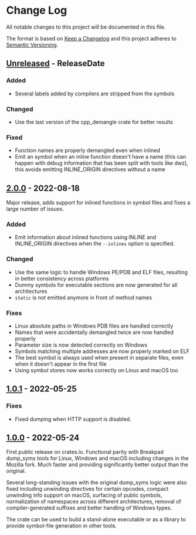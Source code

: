 # Change Log
All notable changes to this project will be documented in this file.

The format is based on [Keep a Changelog](http://keepachangelog.com/)
and this project adheres to [Semantic Versioning](http://semver.org/).

<!-- next-header -->
## [Unreleased] - ReleaseDate

### Added

- Several labels added by compilers are stripped from the symbols

### Changed

- Use the last version of the cpp_demangle crate for better results

### Fixed

- Function names are properly demangled even when inlined
- Emit an <unknown> symbol when an inline function doesn't have a name (this
  can happen with debug information that has been split with tools like dwz),
  this avoids emitting INLINE_ORIGIN directives without a name

## [2.0.0] - 2022-08-18

Major release, adds support for inlined functions in symbol files and fixes a
large number of issues.

### Added
- Emit information about inlined functions using INLINE and INLINE_ORIGIN
  directives when the `--inlines` option is specified.

### Changed
- Use the same logic to handle Windows PE/PDB and ELF files, resulting in
  better consistency across platforms
- Dummy symbols for executable sections are now generated for all architectures
- `static` is not emitted anymore in front of method names

### Fixes
- Linux absolute paths in Windows PDB files are handled correctly
- Names that were accidentally demangled twice are now handled properly
- Parameter size is now detected correctly on Windows
- Symbols matching multiple addresses are now properly marked on ELF
- The best symbol is always used when present in separate files, even when it
  doesn't appear in the first file
- Using symbol stores now works correctly on Linux and macOS too

## [1.0.1] - 2022-05-25

### Fixes

- Fixed dumping when HTTP support is disabled.

## [1.0.0] - 2022-05-24

First public release on crates.io. Functional parity with Breakpad dump_syms
tools for Linux, Windows and macOS including changes in the Mozilla fork.
Much faster and providing significantly better output than the original.

Several long-standing issues with the original dump_syms logic were also fixed
including unwinding directives for certain opcodes, compact unwinding info
support on macOS, surfacing of public symbols, normalization of namespaces
across different architectures, removal of compiler-generated suffixes and
better handling of Windows types.

The crate can be used to build a stand-alone executable or as a library to
provide symbol-file generation in other tools.

<!-- next-url -->
[unreleased]: https://github.com/mozilla/dump_syms/compare/v2.0.0...HEAD
[2.0.0]: https://github.com/mozilla/dump_syms/compare/v1.0.1...v2.0.0
[1.0.1]: https://github.com/mozilla/dump_syms/compare/v1.0.0...v1.0.1
[1.0.0]: https://github.com/mozilla/dump_syms/compare/cab687047df228587473fbc9a33e2ff2fd2d8c2e...v1.0.0
